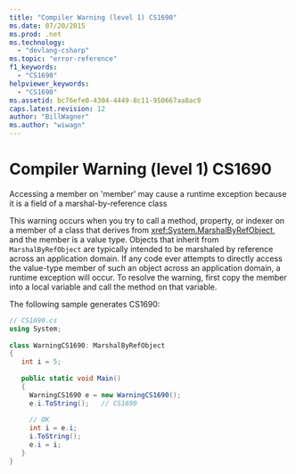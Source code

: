 ```yaml
---
title: "Compiler Warning (level 1) CS1690"
ms.date: 07/20/2015
ms.prod: .net
ms.technology: 
  - "devlang-csharp"
ms.topic: "error-reference"
f1_keywords: 
  - "CS1690"
helpviewer_keywords: 
  - "CS1690"
ms.assetid: bc76efe0-4304-4449-8c11-950667aa8ac9
caps.latest.revision: 12
author: "BillWagner"
ms.author: "wiwagn"
---
```

# Compiler Warning (level 1) CS1690
Accessing a member on 'member' may cause a runtime exception because it is a field of a marshal-by-reference class  
  
 This warning occurs when you try to call a method, property, or indexer on a member of a class that derives from <xref:System.MarshalByRefObject>, and the member is a value type. Objects that inherit from `MarshalByRefObject` are typically intended to be marshaled by reference across an application domain. If any code ever attempts to directly access the value-type member of such an object across an application domain, a runtime exception will occur. To resolve the warning, first copy the member into a local variable and call the method on that variable.  
  
 The following sample generates CS1690:  
  
```csharp  
// CS1690.cs  
using System;  
  
class WarningCS1690: MarshalByRefObject  
{  
   int i = 5;  
  
   public static void Main()   
   {  
     WarningCS1690 e = new WarningCS1690();  
     e.i.ToString();   // CS1690  
  
     // OK  
     int i = e.i;  
     i.ToString();  
     e.i = i;  
   }  
}  
```

